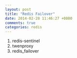 ```yaml
---
layout: post
title: "Redis Failover"
date: 2014-02-28 11:46:27 +0800
comments: true
categories: redis
---
```


1. redis-sentinel  
2. twenproxy  
3. redis_failover


